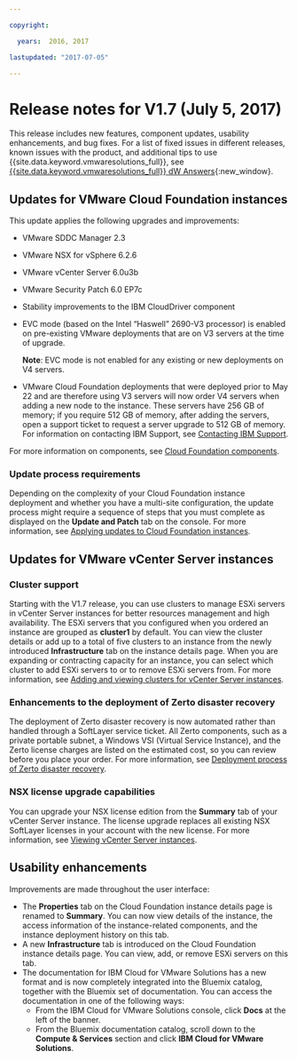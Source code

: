 ```yaml
---

copyright:

  years:  2016, 2017

lastupdated: "2017-07-05"

---
```


# Release notes for V1.7 (July 5, 2017)

This release includes new features, component updates, usability enhancements, and bug fixes. For a list of fixed issues in different releases, known issues with the product, and additional tips to use {{site.data.keyword.vmwaresolutions_full}}, see [{{site.data.keyword.vmwaresolutions_full}} dW Answers](https://developer.ibm.com/answers/topics/cloudvmw/){:new_window}.

## Updates for VMware Cloud Foundation instances

This update applies the following upgrades and improvements:
* VMware SDDC Manager 2.3
* VMware NSX for vSphere 6.2.6
* VMware vCenter Server 6.0u3b
* VMware Security Patch 6.0 EP7c
* Stability improvements to the IBM CloudDriver component
* EVC mode (based on the Intel “Haswell” 2690-V3 processor) is enabled on pre-existing VMware deployments that are on V3 servers at the time of upgrade. 

  **Note**: EVC mode is not enabled for any existing or new deployments on V4 servers.

* VMware Cloud Foundation deployments that were deployed prior to May 22 and are therefore using V3 servers will now order V4 servers when adding a new node to the instance. These servers have 256 GB of memory; if you require 512 GB of memory, after adding the servers, open a support ticket to request a server upgrade to 512 GB of memory. For information on contacting IBM Support, see [Contacting IBM Support](trbl_support.html).

For more information on components, see [Cloud Foundation components](../sddc/sd_cloudfoundationoverview.html#cloud-foundation-components).

### Update process requirements

Depending on the complexity of your Cloud Foundation instance deployment and whether you have a multi-site configuration, the update process might require a sequence of steps that you must complete as displayed on the **Update and Patch** tab on the console. For more information, see [Applying updates to Cloud Foundation instances](../sddc/sd_applyingupdates.html#applying-updates-to-cloud-foundation-instances).

## Updates for VMware vCenter Server instances

### Cluster support

Starting with the V1.7 release, you can use clusters to manage ESXi servers in vCenter Server instances for better resources management and high availability. The ESXi servers that you configured when you ordered an instance are grouped as **cluster1** by default. You can view the cluster details or add up to a total of five clusters to an instance from the newly introduced **Infrastructure** tab on the instance details page. When you are expanding or contracting capacity for an instance, you can select which cluster to add ESXi servers to or to remove ESXi servers from. For more information, see [Adding and viewing clusters for vCenter Server instances](../vcenter/vc_addingviewingclusters.html).

### Enhancements to the deployment of Zerto disaster recovery

The deployment of Zerto disaster recovery is now automated rather than handled through a SoftLayer service ticket. All Zerto components, such as a private portable subnet, a Windows VSI (Virtual Service Instance), and the Zerto license charges are listed on the estimated cost, so you can review before you place your order. For more information, see [Deployment process of Zerto disaster recovery](../vmonic/addingzertodr.html).

### NSX license upgrade capabilities

You can upgrade your NSX license edition from the **Summary** tab of your vCenter Server instance. The license upgrade replaces all existing NSX SoftLayer licenses in your account with the new license. For more information, see [Viewing vCenter Server instances](../vcenter/vc_viewinginstances.html).

## Usability enhancements

Improvements are made throughout the user interface:
* The **Properties** tab on the Cloud Foundation instance details page is renamed to **Summary**. You can now view details of the instance, the access information of the instance-related components, and the instance deployment history on this tab.
* A new **Infrastructure** tab is introduced on the Cloud Foundation instance details page. You can view, add, or remove ESXi servers on this tab.
* The documentation for IBM Cloud for VMware Solutions has a new format and is now completely integrated into the Bluemix catalog, together with the Bluemix set of documentation. You can access the documentation in one of the following ways:
  * From the IBM Cloud for VMware Solutions console, click **Docs** at the left of the banner. 
  * From the Bluemix documentation catalog, scroll down to the **Compute & Services** section and click **IBM Cloud for VMware Solutions**.

